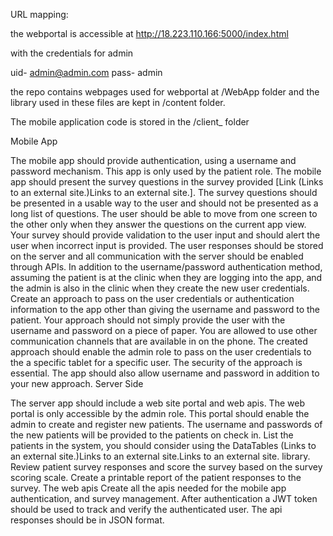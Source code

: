 
URL mapping:

the webportal is accessible at http://18.223.110.166:5000/index.html

with the credentials for admin 

uid-   admin@admin.com
pass-  admin

the repo contains webpages used for webportal at
/WebApp folder
and the library used in these files are kept in 
/content folder.

The mobile application code is stored in the 
/client_  folder



Mobile App

The mobile app should provide authentication, using a username and password mechanism. This app is only used by the patient role.
The mobile app should present the survey questions in the survey provided [Link (Links to an external site.)Links to an external site.]. The survey questions should be presented in a usable way to the user and should not be presented as a long list of questions. The user should be able to move from one screen to the other only when they answer the questions on the current app view. Your survey should provide validation to the user input and should alert the user when incorrect input is provided.
The user responses should be stored on the server and all communication with the server should be enabled through APIs.
In addition to the username/password authentication method, assuming the patient is at the clinic when they are logging into the app, and the admin is also in the clinic when they create the new user credentials.
Create an approach to pass on the user credentials or authentication information to the app other than giving the username and password to the patient. Your approach should not simply provide the user with the username and password on a piece of paper. You are allowed to use other communication channels that are available in on the phone.
The created approach should enable the admin role to pass on the user credentials to the a specific tablet for a specific user. The security of the approach is essential.
The app should also allow username and password in addition to your new approach.
Server Side

The server app should include a web site portal and web apis.
The web portal is only accessible by the admin role.
This portal should enable the admin to create and register new patients. The username and passwords of the new patients will be provided to the patients on check in.
List the patients in the system, you should consider using the DataTables (Links to an external site.)Links to an external site.Links to an external site. library.
Review patient survey responses and score the survey based on the survey scoring scale.
Create a printable report of the patient responses to the survey.
The web apis
Create all the apis needed for the mobile app authentication, and survey management.
After authentication a JWT token should be used to track and verify the authenticated user.
The api responses should be in JSON format.
